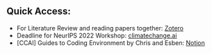 ## Quick Access:

- For Literature Review and reading papers together: [Zotero](https://www.zotero.org/groups/4758455/green_last_mile/library)
- Deadline for NeurIPS 2022 Workshop: [climatechange.ai](https://www.climatechange.ai/events/neurips2022)
- [CCAI] Guides to Coding Environment by Chris and Esben: [Notion](https://www.notion.so/kalecollective/CCAI-Guides-to-Research-Environment-68a256250bf54b6792686ee680bd47b1)

